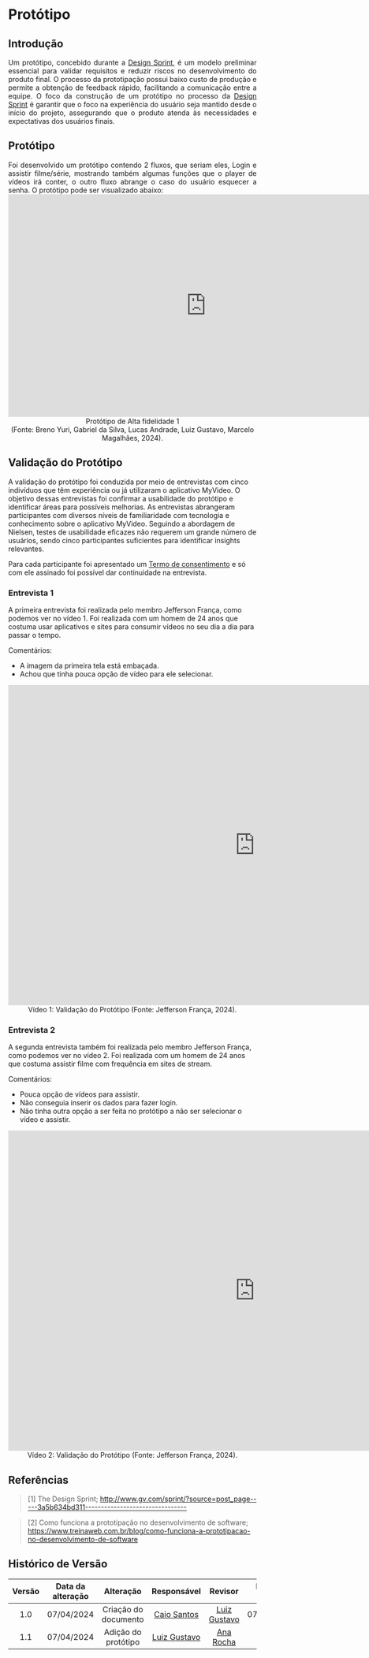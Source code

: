 # Protótipo

## Introdução

<div align='justify'>
Um protótipo, concebido durante a <a href="https://unbarqdsw2024-1.github.io/2024.1_G4_My_Video/#/Base/1.1.AbordagemNaoEspecifica">Design Sprint</a>, é um modelo preliminar essencial para validar requisitos e reduzir riscos no desenvolvimento do produto final. O processo da prototipação possui baixo custo de produção e permite a obtenção de feedback rápido, facilitando a comunicação entre a equipe. O foco da construção de um protótipo no processo da <a href="https://unbarqdsw2024-1.github.io/2024.1_G4_My_Video/#/Base/1.1.AbordagemNaoEspecifica">Design Sprint</a> é garantir que o foco na experiência do usuário seja mantido desde o início do projeto, assegurando que o produto atenda às necessidades e expectativas dos usuários finais.
</div>

## Protótipo

<div align="justify">
Foi desenvolvido um protótipo contendo 2 fluxos, que seriam eles, Login e assistir filme/série, mostrando também algumas funções que o player de vídeos irá conter, o outro fluxo abrange o caso do usuário esquecer a senha. O protótipo pode ser visualizado abaixo:
</div>

<iframe style="border: 1px solid rgba(0, 0, 0, 0.1);" width="800" height="450" src="https://www.figma.com/embed?embed_host=share&url=https%3A%2F%2Fwww.figma.com%2Fproto%2FyornysbXo6tzhGPbo0GS2k%2FMyVideo---Arquitetura%3Ftype%3Ddesign%26node-id%3D1-4%26t%3DOOrib65rF4N1cmUD-1%26scaling%3Dcontain%26page-id%3D0%253A1%26mode%3Ddesign" allowfullscreen></iframe>

<div align="center">Protótipo de Alta fidelidade 1 </br> (Fonte: Breno Yuri, Gabriel da Silva, Lucas Andrade, Luiz Gustavo, Marcelo Magalhães, 2024).</div>

## Validação do Protótipo

A validação do protótipo foi conduzida por meio de entrevistas com cinco indivíduos que têm experiência ou já utilizaram o aplicativo MyVideo. O objetivo dessas entrevistas foi confirmar a usabilidade do protótipo e identificar áreas para possíveis melhorias. As entrevistas abrangeram participantes com diversos níveis de familiaridade com tecnologia e conhecimento sobre o aplicativo MyVideo. Seguindo a abordagem de Nielsen, testes de usabilidade eficazes não requerem um grande número de usuários, sendo cinco participantes suficientes para identificar insights relevantes.

Para cada participante foi apresentado um [Termo de consentimento](../assets/img/prototipo/Termo%20de%20Consentimento.pdf) e só com ele assinado foi possível dar continuidade na entrevista.

### Entrevista 1

A primeira entrevista foi realizada pelo membro Jefferson França, como podemos ver no vídeo 1. Foi realizada com um homem de 24 anos que costuma usar aplicativos e sites para consumir vídeos no seu dia a dia para passar o tempo.

Comentários:

* A imagem da primeira tela está embaçada.
* Achou que tinha pouca opção de vídeo para ele selecionar.
  
<div align="center">
<iframe width="1000vw" height="650vh" src="https://www.youtube.com/embed/watch?v=jztjpx92ovw" title="Validação" frameborder="0" allow="accelerometer; autoplay; clipboard-write; encrypted-media; gyroscope; picture-in-picture" allowfullscreen=""></iframe>
Vídeo 1: Validação do Protótipo (Fonte: Jefferson França, 2024).
</div>

### Entrevista 2

A segunda entrevista também foi realizada pelo membro Jefferson França, como podemos ver no vídeo 2. Foi realizada com um homem de 24 anos que costuma assistir filme com frequência em sites de stream.

Comentários:

* Pouca opção de vídeos para assistir.
* Não conseguia inserir os dados para fazer login.
* Não tinha outra opção a ser feita no protótipo a não ser selecionar o vídeo e assistir.

<div align="center">
<iframe width="1000vw" height="650vh" src="https://www.youtube.com/embed/watch?v=zrdd-AUHg_I&feature=youtu.be" title="Validação" frameborder="0" allow="accelerometer; autoplay; clipboard-write; encrypted-media; gyroscope; picture-in-picture" allowfullscreen=""></iframe>
Vídeo 2: Validação do Protótipo (Fonte: Jefferson França, 2024).
</div>

## Referências

> [1] The Design Sprint; http://www.gv.com/sprint/?source=post_page-----3a5b634bd311--------------------------------

> [2] Como funciona a prototipação no desenvolvimento de software;  https://www.treinaweb.com.br/blog/como-funciona-a-prototipacao-no-desenvolvimento-de-software

## Histórico de Versão

| Versão | Data da alteração |             Alteração             |                   Responsável                   |                     Revisor                     | Data de revisão |
| :----: | :---------------: | :-------------------------------: | :---------------------------------------------: | :---------------------------------------------: | :-------------: |
|  1.0   |    07/04/2024     |         Criação do documento      | [Caio Santos](https://github.com/caiobsantos)     | [Luiz Gustavo](https://github.com/Luiz-GL-Campos) | 07/04/2024 |
|  1.1   |    07/04/2024     |         Adição do protótipo       | [Luiz Gustavo](https://github.com/Luiz-GL-Campos) | [Ana Rocha](https://github.com/anaaroch) | 07/04 |
